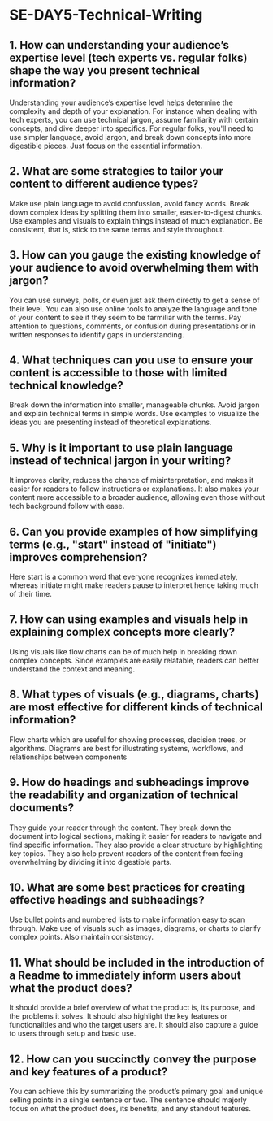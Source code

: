 # SE-DAY5-Technical-Writing
## 1. How can understanding your audience’s expertise level (tech experts vs. regular folks) shape the way you present technical information?
Understanding your audience’s expertise level helps determine the complexity and depth of your explanation. 
For instance when dealing with tech experts, you can use technical jargon, assume familiarity with certain concepts, and dive deeper into specifics. 
For regular folks, you'll need to use simpler language, avoid jargon, and break down concepts into more digestible pieces.
Just focus on the essential information.


## 2. What are some strategies to tailor your content to different audience types?
Make use plain language to avoid confussion, avoid fancy words.
Break down complex ideas by splitting them into smaller, easier-to-digest chunks.
Use examples and visuals to explain things instead of much explanation.
Be consistent, that is, stick to the same terms and style throughout.


## 3. How can you gauge the existing knowledge of your audience to avoid overwhelming them with jargon?
You can use surveys, polls, or even just ask them directly to get a sense of their level.
You can also use online tools to analyze the language and tone of your content to see if they seem to be farmiliar with the terms.
Pay attention to questions, comments, or confusion during presentations or in written responses to identify gaps in understanding.


## 4. What techniques can you use to ensure your content is accessible to those with limited technical knowledge?
Break down the information into smaller, manageable chunks.
Avoid jargon and explain technical terms in simple words.
Use examples to visualize the ideas you are presenting instead of theoretical explanations.


## 5. Why is it important to use plain language instead of technical jargon in your writing?
It improves clarity, reduces the chance of misinterpretation, and makes it easier for readers to follow instructions or explanations.
It also makes your content more accessible to a broader audience, allowing even those without tech background follow with ease.


## 6. Can you provide examples of how simplifying terms (e.g., "start" instead of "initiate") improves comprehension?
Here start is a common word that everyone recognizes immediately, whereas initiate might make readers pause to interpret hence taking much of their time.


## 7. How can using examples and visuals help in explaining complex concepts more clearly?
Using visuals like flow charts can be of much help in breaking down complex concepts.
Since examples are easily relatable, readers can better understand the context and meaning.


## 8. What types of visuals (e.g., diagrams, charts) are most effective for different kinds of technical information?
Flow charts which are useful for showing processes, decision trees, or algorithms.
Diagrams are best for illustrating systems, workflows, and relationships between components


## 9. How do headings and subheadings improve the readability and organization of technical documents?
They guide your reader through the content.
They break down the document into logical sections, making it easier for readers to navigate and find specific information.
They also provide a clear structure by highlighting key topics. 
They also help prevent readers of the content from feeling overwhelming by dividing it into digestible parts.


## 10. What are some best practices for creating effective headings and subheadings?
Use bullet points and numbered lists to make information easy to scan through.
Make use of visuals such as images, diagrams, or charts to clarify complex points.
Also maintain consistency.


## 11. What should be included in the introduction of a Readme to immediately inform users about what the product does?
It should provide a brief overview of what the product is, its purpose, and the problems it solves. It should also highlight the key features or functionalities and who the target users are.
It should also capture a guide to users through setup and basic use.


## 12. How can you succinctly convey the purpose and key features of a product?
You can achieve this by summarizing the product’s primary goal and unique selling points in a single sentence or two. 
The sentence should majorly focus on what the product does, its benefits, and any standout features.
